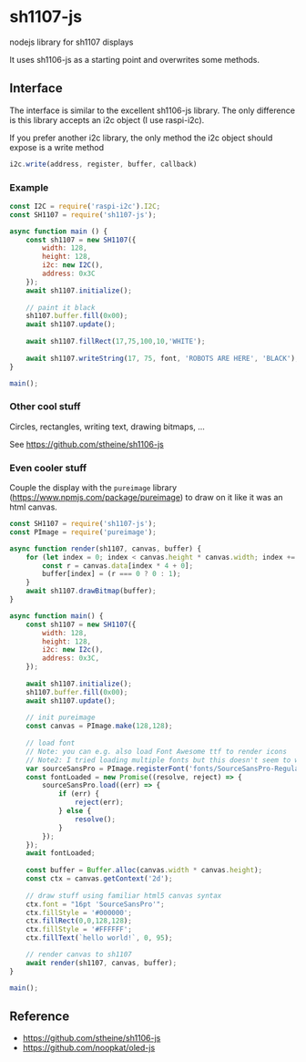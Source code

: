 # sh1107-js
nodejs library for sh1107 displays

It uses sh1106-js as a starting point and overwrites some methods.

## Interface

The interface is similar to the excellent sh1106-js library. The only difference 
is this library accepts an i2c object (I use raspi-i2c).

If you prefer another i2c library, the only method the i2c object should 
expose is a write method

```js
i2c.write(address, register, buffer, callback)
```

### Example

```js
const I2C = require('raspi-i2c').I2C;
const SH1107 = require('sh1107-js');

async function main () { 
    const sh1107 = new SH1107({
        width: 128,
        height: 128,
        i2c: new I2C(),
        address: 0x3C
    });
    await sh1107.initialize();
    
    // paint it black
    sh1107.buffer.fill(0x00);
    await sh1107.update();
    
    await sh1107.fillRect(17,75,100,10,'WHITE');
    
    await sh1107.writeString(17, 75, font, 'ROBOTS ARE HERE', 'BLACK');
}

main();
```

### Other cool stuff

Circles, rectangles, writing text, drawing bitmaps, ... 

See https://github.com/stheine/sh1106-js

### Even cooler stuff

Couple the display with the ```pureimage``` library (https://www.npmjs.com/package/pureimage) to draw on it like it was an html canvas.

```js
const SH1107 = require('sh1107-js');
const PImage = require('pureimage');

async function render(sh1107, canvas, buffer) {
    for (let index = 0; index < canvas.height * canvas.width; index += 1) {
        const r = canvas.data[index * 4 + 0];
        buffer[index] = (r === 0 ? 0 : 1);
    }
    await sh1107.drawBitmap(buffer);
}

async function main() { 
    const sh1107 = new SH1107({
        width: 128,
        height: 128,
        i2c: new I2c(),
        address: 0x3C,
    });
    
    await sh1107.initialize();
    sh1107.buffer.fill(0x00);
    await sh1107.update();
    
    // init pureimage
    const canvas = PImage.make(128,128);
    
    // load font
    // Note: you can e.g. also load Font Awesome ttf to render icons
    // Note2: I tried loading multiple fonts but this doesn't seem to work
    var sourceSansPro = PImage.registerFont('fonts/SourceSansPro-Regular.ttf','SourceSansPro');
    const fontLoaded = new Promise((resolve, reject) => {
        sourceSansPro.load((err) => {
            if (err) {
                reject(err);
            } else {
                resolve();
            }
        });
    });
    await fontLoaded;
    
    const buffer = Buffer.alloc(canvas.width * canvas.height);
    const ctx = canvas.getContext('2d');
    
    // draw stuff using familiar html5 canvas syntax
    ctx.font = "16pt 'SourceSansPro'";
    ctx.fillStyle = '#000000';
    ctx.fillRect(0,0,128,128);
    ctx.fillStyle = '#FFFFFF';
    ctx.fillText(`hello world!`, 0, 95);

    // render canvas to sh1107
    await render(sh1107, canvas, buffer);
}

main();
```

## Reference

* https://github.com/stheine/sh1106-js
* https://github.com/noopkat/oled-js